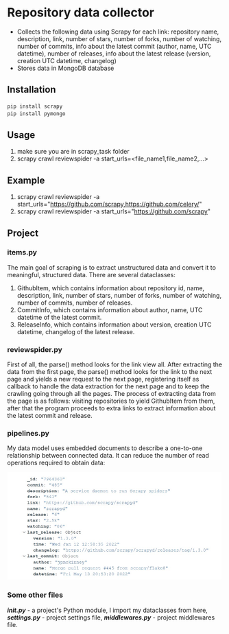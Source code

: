 # Repository data collector

- Collects the following data using Scrapy for each link: repository name, description, link, number of stars, number of forks, number of watching, number of commits, info about the latest commit (author, name, UTC datetime),  number of releases, info about the latest release (version, creation UTC datetime, changelog) 
- Stores data in MongoDB database

## Installation

```sh
pip install scrapy
pip install pymongo
```
## Usage
1. make sure you are in scrapy_task folder
2. scrapy crawl reviewspider -a start_urls=<file_name1,file_name2,...>

## Example
1. scrapy crawl reviewspider -a start_urls="https://github.com/scrapy,https://github.com/celery/"
2. scrapy crawl reviewspider -a start_urls="https://github.com/scrapy"

## Project

### items.py

The main goal of scraping is to extract unstructured data and convert it to meaningful, structured data.
There are several dataclasses: 
1. GithubItem, which contains information about repository id, name, description, link, number of stars, number of forks, number of watching, number of commits,  number of releases.
2. CommitInfo, which contains information about author, name, UTC datetime of the latest commit.
3. ReleaseInfo, which contains information about version, creation UTC datetime, changelog of the latest release.

### reviewspider.py 

First of all, the parse() method looks for the link view all. After extracting the data from the first page, the parse() method looks for the link to the next page and yields a new request to the next page, registering itself as callback to handle the data extraction for the next page and to keep the crawling going through all the pages. 
The process of extracting data from the page is as follows: visiting repositories to yield GithubItem from them, after that the program proceeds to extra links to extract information about the latest commit and release.

### pipelines.py

My data model uses embedded documents to describe a one-to-one relationship between connected data. It can reduce the number of read operations required to obtain data:

<img src="img1.jpg" width="500" height="250"/>

### Some other files
***__init__.py*** - a project's Python module, I import my dataclasses from here, ***settings.py*** - project settings file, ***middlewares.py*** - project middlewares file.
